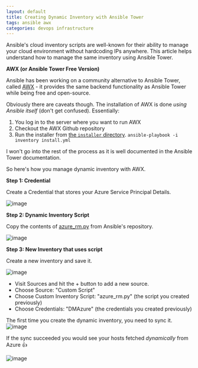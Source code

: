 ```yaml
---
layout: default
title: Creating Dynamic Inventory with Ansible Tower
tags: ansible awx 
categories: devops infrastructure
---
```


Ansible's cloud inventory scripts are well-known for their ability to manage your cloud environment without hardcoding IPs anywhere. 
This article helps understand how to manage the same inventory using Ansible Tower.

<!--more-->

**AWX (or Ansible Tower Free Version)**

Ansible has been working on a community alternative to Ansible Tower, called [AWX](https://github.com/ansible/awx) - it provides the same backend functionality as Ansible Tower while being free and open-source.

Obviously there are caveats though. The installation of AWX is done _using Ansible itself_ (don't get confused). Essentially:

1. You log in to the server where you want to run AWX
1. Checkout the AWX Github repository
1. Run the installer from [the `installer` directory](https://github.com/ansible/awx/tree/devel/installer).
  `ansible-playbook -i inventory install.yml`

I won't go into the rest of the process as it is well documented in the Ansible Tower documentation. 

So here's how you manage dynamic inventory with AWX.

**Step 1: Credential**

Create a Credential that stores your Azure Service Principal Details.

![image](https://user-images.githubusercontent.com/13379978/45993611-530c7280-c0ad-11e8-8911-25ef48d3572f.png)

**Step 2: Dynamic Inventory Script**

Copy the contents of [azure_rm.py](https://github.com/ansible/ansible/blob/devel/contrib/inventory/azure_rm.py) from Ansible's repository.

![image](https://user-images.githubusercontent.com/13379978/45993835-623ff000-c0ae-11e8-82ae-20be7df66746.png)

**Step 3: New Inventory that uses script**

Create a new inventory and save it.

![image](https://user-images.githubusercontent.com/13379978/45993876-987d6f80-c0ae-11e8-8c41-92198e13a061.png)

* Visit Sources and hit the + button to add a new source.
* Choose Source: "Custom Script"
* Choose Custom Inventory Script: "azure_rm.py" (the script you created previously)
* Choose Credentials: "DMAzure" (the credentials you created previously)

The first time you create the dynamic inventory, you need to sync it.
![image](https://user-images.githubusercontent.com/13379978/45993995-3f620b80-c0af-11e8-9a59-3fea95a1d499.png)

If the sync succeeded you would see your hosts fetched _dynamically_ from Azure :+1:

![image](https://user-images.githubusercontent.com/13379978/45994066-a1bb0c00-c0af-11e8-9153-33999cd5bb4e.png)
